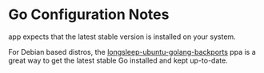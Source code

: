 # Go Configuration Notes

app expects that the latest stable version is installed on your system.

For Debian based distros, the [longsleep-ubuntu-golang-backports](https://launchpad.net/~longsleep/+archive/ubuntu/golang-backports) ppa is a great way to get the latest stable Go installed and kept up-to-date.
